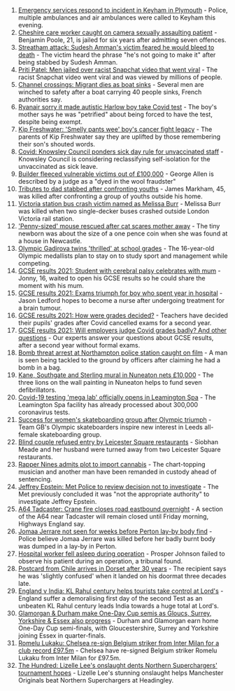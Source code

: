 1. [Emergency services respond to incident in Keyham in Plymouth](https://www.bbc.co.uk/news/uk-england-devon-58189679) - Police, multiple ambulances and air ambulances were called to Keyham this evening.
2. [Cheshire care worker caught on camera sexually assaulting patient](https://www.bbc.co.uk/news/uk-england-stoke-staffordshire-58188294) - Benjamin Poole, 21, is jailed for six years after admitting seven offences.
3. [Streatham attack: Sudesh Amman's victim feared he would bleed to death](https://www.bbc.co.uk/news/uk-england-london-58187861) - The victim heard the phrase "he's not going to make it" after being stabbed by Sudesh Amman.
4. [Priti Patel: Men jailed over racist Snapchat video that went viral](https://www.bbc.co.uk/news/uk-england-nottinghamshire-58188886) - The racist Snapchat video went viral and was viewed by millions of people.
5. [Channel crossings: Migrant dies as boat sinks](https://www.bbc.co.uk/news/uk-england-kent-58189312) - Several men are winched to safety after a boat carrying 40 people sinks, French authorities say.
6. [Ryanair sorry it made autistic Harlow boy take Covid test](https://www.bbc.co.uk/news/uk-england-essex-58184608) - The boy's mother says he was "petrified" about being forced to have the test, despite being exempt.
7. [Kip Freshwater: 'Smelly pants wee' boy's cancer fight legacy](https://www.bbc.co.uk/news/uk-england-birmingham-58190713) - The parents of Kip Freshwater say they are uplifted by those remembering their son's shouted words.
8. [Covid: Knowsley Council ponders sick day rule for unvaccinated staff](https://www.bbc.co.uk/news/uk-england-merseyside-58190763) - Knowsley Council is considering reclassifying self-isolation for the unvaccinated as sick leave.
9. [Builder fleeced vulnerable victims out of £100,000](https://www.bbc.co.uk/news/uk-england-york-north-yorkshire-58189584) - George Allen is described by a judge as a "dyed in the wool fraudster"
10. [Tributes to dad stabbed after confronting youths](https://www.bbc.co.uk/news/uk-england-london-58186688) - James Markham, 45, was killed after confronting a group of youths outside his home.
11. [Victoria station bus crash victim named as Melissa Burr](https://www.bbc.co.uk/news/uk-england-london-58187859) - Melissa Burr was killed when two single-decker buses crashed outside London Victoria rail station.
12. ['Penny-sized' mouse rescued after cat scares mother away](https://www.bbc.co.uk/news/uk-england-tyne-58186659) - The tiny newborn was about the size of a one pence coin when she was found at a house in Newcastle.
13. [Olympic Gadirova twins 'thrilled' at school grades](https://www.bbc.co.uk/news/uk-england-beds-bucks-herts-58187027) - The 16-year-old Olympic medallists plan to stay on to study sport and management while competing.
14. [GCSE results 2021: Student with cerebral palsy celebrates with mum](https://www.bbc.co.uk/news/uk-england-nottinghamshire-58190943) - Jonny, 16, waited to open his GCSE results so he could share the moment with his mum.
15. [GCSE results 2021: Exams triumph for boy who spent year in hospital](https://www.bbc.co.uk/news/uk-england-derbyshire-58166542) - Jason Ledford hopes to become a nurse after undergoing treatment for a brain tumour.
16. [GCSE results 2021: How were grades decided?](https://www.bbc.co.uk/news/education-53682466) - Teachers have decided their pupils' grades after Covid cancelled exams for a second year.
17. [GCSE results 2021: Will employers judge Covid grades badly? And other questions](https://www.bbc.co.uk/news/education-58149810) - Our experts answer your questions about GCSE results, after a second year without formal exams.
18. [Bomb threat arrest at Northampton police station caught on film](https://www.bbc.co.uk/news/uk-england-northamptonshire-58187469) - A man is seen being tackled to the ground by officers after claiming he had a bomb in a bag.
19. [Kane, Southgate and Sterling mural in Nuneaton nets £10,000](https://www.bbc.co.uk/news/uk-england-coventry-warwickshire-58188675) - The three lions on the wall painting in Nuneaton helps to fund seven defibrillators.
20. [Covid-19 testing 'mega lab' officially opens in Leamington Spa](https://www.bbc.co.uk/news/uk-england-coventry-warwickshire-58194409) - The Leamington Spa facility has already processed about 300,000 coronavirus tests.
21. [Success for women's skateboarding group after Olympic triumph](https://www.bbc.co.uk/news/uk-england-leeds-58178634) - Team GB's Olympic skateboarders inspire new interest in Leeds all-female skateboarding group.
22. [Blind couple refused entry by Leicester Square restaurants](https://www.bbc.co.uk/news/uk-england-london-58176720) - Siobhan Meade and her husband were turned away from two Leicester Square restaurants.
23. [Rapper Nines admits plot to import cannabis](https://www.bbc.co.uk/news/uk-england-london-58190579) - The chart-topping musician and another man have been remanded in custody ahead of sentencing.
24. [Jeffrey Epstein: Met Police to review decision not to investigate](https://www.bbc.co.uk/news/uk-england-london-58186118) - The Met previously concluded it was "not the appropriate authority" to investigate Jeffrey Epstein.
25. [A64 Tadcaster: Crane fire closes road eastbound overnight](https://www.bbc.co.uk/news/uk-england-york-north-yorkshire-58184494) - A section of the A64 near Tadcaster will remain closed until Friday morning, Highways England say.
26. [Jomaa Jerrare not seen for weeks before Perton lay-by body find](https://www.bbc.co.uk/news/uk-england-stoke-staffordshire-58185660) - Police believe Jomaa Jerrare was killed before her badly burnt body was dumped in a lay-by in Perton.
27. [Hospital worker fell asleep during operation](https://www.bbc.co.uk/news/uk-england-devon-58185529) - Prosper Johnson failed to observe his patient during an operation, a tribunal found.
28. [Postcard from Chile arrives in Dorset after 30 years](https://www.bbc.co.uk/news/uk-england-hampshire-58179661) - The recipient says he was 'slightly confused' when it landed on his doormat three decades late.
29. [England v India: KL Rahul century helps tourists take control at Lord's](https://www.bbc.co.uk/sport/cricket/58194600) - England suffer a demoralising first day of the second Test as an unbeaten KL Rahul century leads India towards a huge total at Lord's.
30. [Glamorgan & Durham make One-Day Cup semis as Gloucs, Surrey, Yorkshire & Essex also progress](https://www.bbc.co.uk/sport/cricket/58189593) - Durham and Glamorgan earn home One-Day Cup semi-finals, with Gloucestershire, Surrey and Yorkshire joining Essex in quarter-finals.
31. [Romelu Lukaku: Chelsea re-sign Belgium striker from Inter Milan for a club record £97.5m](https://www.bbc.co.uk/sport/football/58111490) - Chelsea have re-signed Belgium striker Romelu Lukaku from Inter Milan for £97.5m.
32. [The Hundred: Lizelle Lee's onslaught dents Northern Superchargers' tournament hopes](https://www.bbc.co.uk/sport/cricket/58193956) - Lizelle Lee's stunning onslaught helps Manchester Originals beat Northern Superchargers at Headingley.
